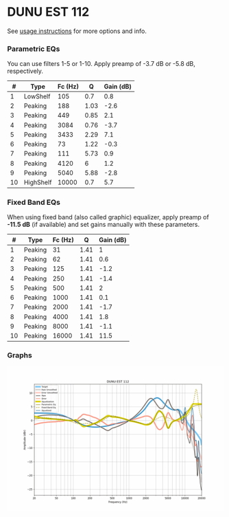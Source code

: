 # DUNU EST 112
See [usage instructions](https://github.com/jaakkopasanen/AutoEq#usage) for more options and info.

### Parametric EQs
You can use filters 1-5 or 1-10. Apply preamp of -3.7 dB or -5.8 dB, respectively.

|   # | Type      |   Fc (Hz) |    Q |   Gain (dB) |
|-----|-----------|-----------|------|-------------|
|   1 | LowShelf  |       105 | 0.7  |         0.8 |
|   2 | Peaking   |       188 | 1.03 |        -2.6 |
|   3 | Peaking   |       449 | 0.85 |         2.1 |
|   4 | Peaking   |      3084 | 0.76 |        -3.7 |
|   5 | Peaking   |      3433 | 2.29 |         7.1 |
|   6 | Peaking   |        73 | 1.22 |        -0.3 |
|   7 | Peaking   |       111 | 5.73 |         0.9 |
|   8 | Peaking   |      4120 | 6    |         1.2 |
|   9 | Peaking   |      5040 | 5.88 |        -2.8 |
|  10 | HighShelf |     10000 | 0.7  |         5.7 |

### Fixed Band EQs
When using fixed band (also called graphic) equalizer, apply preamp of **-11.5 dB** (if available) and set gains manually with these parameters.

|   # | Type    |   Fc (Hz) |    Q |   Gain (dB) |
|-----|---------|-----------|------|-------------|
|   1 | Peaking |        31 | 1.41 |         1   |
|   2 | Peaking |        62 | 1.41 |         0.6 |
|   3 | Peaking |       125 | 1.41 |        -1.2 |
|   4 | Peaking |       250 | 1.41 |        -1.4 |
|   5 | Peaking |       500 | 1.41 |         2   |
|   6 | Peaking |      1000 | 1.41 |         0.1 |
|   7 | Peaking |      2000 | 1.41 |        -1.7 |
|   8 | Peaking |      4000 | 1.41 |         1.8 |
|   9 | Peaking |      8000 | 1.41 |        -1.1 |
|  10 | Peaking |     16000 | 1.41 |        11.5 |

### Graphs
![](./DUNU%20EST%20112.png)
